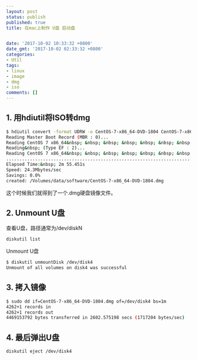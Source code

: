 ```yaml
---
layout: post
status: publish
published: true
title: 在mac上制作 U盘 启动盘


date: '2017-10-02 10:33:32 +0800'
date_gmt: '2017-10-02 02:33:32 +0800'
categories:
- Util
tags:
- linux
- image
- dmg
- iso
comments: []
---
```

## 1. 用hdiutil将ISO转dmg

```sh
$ hdiutil convert -format UDRW -o CentOS-7-x86_64-DVD-1804 CentOS-7-x86_64-DVD-1804.iso
Reading Master Boot Record (MBR : 0)...
Reading CentOS 7 x86_64&nbsp; &nbsp; &nbsp; &nbsp; &nbsp; &nbsp; &nbsp; &nbsp; &nbsp; (Apple_ISO : 1)...
Reading&nbsp; (Type EF : 2)...
Reading CentOS 7 x86_64&nbsp; &nbsp; &nbsp; &nbsp; &nbsp; &nbsp; &nbsp; &nbsp; &nbsp; (Apple_ISO : 3)...
.........................................................................................
Elapsed Time:&nbsp; 2m 55.451s
Speed: 24.3Mbytes/sec
Savings: 0.0%
created: /Volumes/data/software/CentOS-7-x86_64-DVD-1804.dmg
```

这个时候我们就得到了一个.dmg硬盘镜像文件。

## 2. Unmount U盘
查看U盘，路径通常为/dev/diskN

```sh
diskutil list
```

Unmount U盘

```sh
$ diskutil unmountDisk /dev/disk4
Unmount of all volumes on disk4 was successful
```
## 3. 拷入镜像

```sh
$ sudo dd if=CentOS-7-x86_64-DVD-1804.dmg of=/dev/disk4 bs=1m
4262+1 records in
4262+1 records out
4469153792 bytes transferred in 2602.575198 secs (1717204 bytes/sec)
```

## 4. 最后弹出U盘

``` sh
diskutil eject /dev/disk4
```
